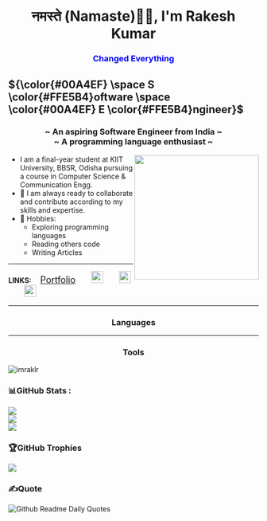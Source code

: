 <h1 align="center">नमस्ते (Namaste)🙏🏻, I'm Rakesh Kumar</h1>

<h3 align="center" style="color:blue;">Changed Everything</h3>

## ${\color{#00A4EF} \space S \color{#FFE5B4}oftware \space \color{#00A4EF} E \color{#FFE5B4}ngineer}$

<h3 align="center">~ An aspiring Software Engineer from India ~</br>~ A programming language enthusiast ~</h3>
<img align='right' src="https://media4.giphy.com/media/XmSFPR3MUxNlCWwNQY/giphy.gif?cid=ecf05e47xgz59qkf0hcqjngzlrr2f3fu4kutzocprptz7kmy&ep=v1_gifs_search&rid=giphy.gif&ct=g" width="250" height="250" class="giphy-embed"/>

* I am a final-year student at KIIT University, BBSR, Odisha pursuing a course in Computer Science & Communication Engg.
* 🤝 I am always ready to collaborate and contribute according to my skills and expertise.
* 📅 Hobbies:
  * Exploring programming languages
  * Reading others code
  * Writing Articles
 
<hr>

**LINKS:**
&emsp;<a href="https://portfolios-ypkg.onrender.com/portfolio?role=software-engineer" style="font-size:large;color:;">Portfolio</a>
&emsp;&emsp;[<img src="https://github.com/imraklr/imraklr/assets/44721620/16fd4c02-cd3e-47bf-8df3-bd6166a998da" width="24px" height="24px" />](https://www.linkedin.com/in/rakesh-kumar-4804b71a0/)&emsp;&emsp;
[<img src="https://github.com/imraklr/imraklr/assets/44721620/03786760-ca24-416c-9b89-0ca9db0311b1" width="24px" height="24px" />](https://stackoverflow.com/users/14105067/imraklr)&emsp;&emsp;
[<img src="https://github.com/imraklr/imraklr/assets/44721620/f530d2cd-2731-4c66-a88f-c8f4bf7db1cd" width="24px" height="24px" />](https://www.youtube.com/@rootnode9513)

<hr>

<p align="center">
  <h3 align="center">Languages</h3>
  <!-- Divider -->
  <hr>
  <h3 align="center">Tools</h3>
</p>

<p align="left"> <img src="https://komarev.com/ghpvc/?username=imraklr&label=Profile%20views&color=0e75b6&style=flat" alt="imraklr" /> </p>

### 📊GitHub Stats :
![](https://github-readme-stats.vercel.app/api?username=imraklr&theme=gotham&hide_border=false&include_all_commits=false&count_private=false)<br/>
![](https://github-readme-streak-stats.herokuapp.com/?user=imraklr&theme=gotham&hide_border=false)<br/>
![](https://github-readme-stats.vercel.app/api/top-langs/?username=imraklr&theme=gotham&hide_border=false&include_all_commits=false&count_private=false&layout=compact)

### 🏆GitHub Trophies
![](https://github-trophies.vercel.app/?username=imraklr&theme=radical&no-frame=false&no-bg=false&margin-w=4)

### ✍️Quote
![Github Readme Daily Quotes](https://readme-daily-quotes.vercel.app/api?theme=transparent&font=libre_baskerville)

